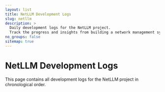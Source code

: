 ```yaml
---
layout: list
title: NetLLM Development Logs
slug: netllm
description: >
  Daily development logs for the NetLLM project.
  Track the progress and insights from building a network management system powered by LLMs.
no_groups: false
sitemap: true
---
```


# NetLLM Development Logs

This page contains all development logs for the NetLLM project in chronological order.
